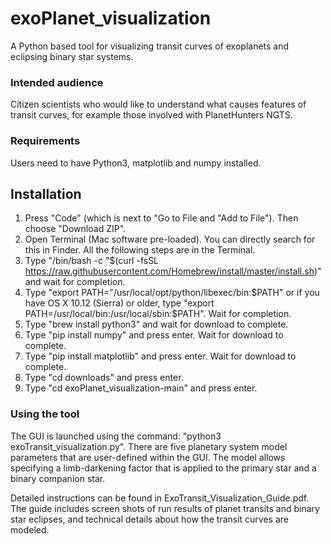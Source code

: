 # exoPlanet_visualization
A Python based tool for visualizing transit curves of exoplanets and eclipsing binary star systems.

### Intended audience
Citizen scientists who would like to understand what causes features of transit curves, for example those involved with PlanetHunters NGTS.

### Requirements
Users need to have Python3, matplotlib and numpy installed.

## Installation
1. Press "Code" (which is next to "Go to File and "Add to File"). Then choose "Download ZIP".
2. Open Terminal (Mac software pre-loaded). You can directly search for this in Finder. All the following steps are in the Terminal.
3. Type "/bin/bash -c "$(curl -fsSL https://raw.githubusercontent.com/Homebrew/install/master/install.sh)" and wait for completion.
4. Type "export PATH="/usr/local/opt/python/libexec/bin:$PATH" or if you have OS X 10.12 (Sierra) or older, type "export PATH=/usr/local/bin:/usr/local/sbin:$PATH". Wait for completion.
5. Type "brew install python3" and wait for download to complete.
6. Type "pip install numpy" and press enter. Wait for download to complete.
7. Type "pip install matplotlib" and press enter. Wait for download to complete.
8. Type "cd downloads" and press enter.
9. Type "cd exoPlanet_visualization-main" and press enter.

### Using the tool

The GUI is launched using the command: "python3 exoTransit_visualization.py". There are five planetary system model parameters that are user-defined within the GUI. The model allows specifying a limb-darkening factor that is applied to the primary star and a binary companion star. 

Detailed instructions can be found in ExoTransit_Visualization_Guide.pdf. The guide  includes screen shots of run results of planet transits and binary star eclipses, and technical details about how the transit curves are modeled. 
